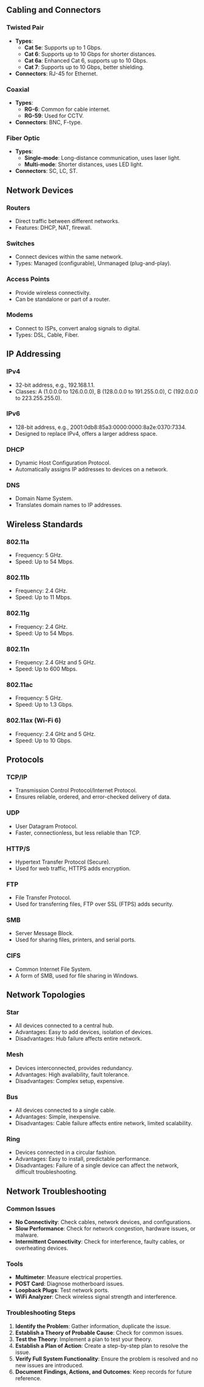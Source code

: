 
## Cabling and Connectors

### Twisted Pair
- **Types**:
  - **Cat 5e**: Supports up to 1 Gbps.
  - **Cat 6**: Supports up to 10 Gbps for shorter distances.
  - **Cat 6a**: Enhanced Cat 6, supports up to 10 Gbps.
  - **Cat 7**: Supports up to 10 Gbps, better shielding.
- **Connectors**: RJ-45 for Ethernet.

### Coaxial
- **Types**:
  - **RG-6**: Common for cable internet.
  - **RG-59**: Used for CCTV.
- **Connectors**: BNC, F-type.

### Fiber Optic
- **Types**:
  - **Single-mode**: Long-distance communication, uses laser light.
  - **Multi-mode**: Shorter distances, uses LED light.
- **Connectors**: SC, LC, ST.

## Network Devices

### Routers
- Direct traffic between different networks.
- Features: DHCP, NAT, firewall.

### Switches
- Connect devices within the same network.
- Types: Managed (configurable), Unmanaged (plug-and-play).

### Access Points
- Provide wireless connectivity.
- Can be standalone or part of a router.

### Modems
- Connect to ISPs, convert analog signals to digital.
- Types: DSL, Cable, Fiber.

## IP Addressing

### IPv4
- 32-bit address, e.g., 192.168.1.1.
- Classes: A (1.0.0.0 to 126.0.0.0), B (128.0.0.0 to 191.255.0.0), C (192.0.0.0 to 223.255.255.0).

### IPv6
- 128-bit address, e.g., 2001:0db8:85a3:0000:0000:8a2e:0370:7334.
- Designed to replace IPv4, offers a larger address space.

### DHCP
- Dynamic Host Configuration Protocol.
- Automatically assigns IP addresses to devices on a network.

### DNS
- Domain Name System.
- Translates domain names to IP addresses.

## Wireless Standards

### 802.11a
- Frequency: 5 GHz.
- Speed: Up to 54 Mbps.

### 802.11b
- Frequency: 2.4 GHz.
- Speed: Up to 11 Mbps.

### 802.11g
- Frequency: 2.4 GHz.
- Speed: Up to 54 Mbps.

### 802.11n
- Frequency: 2.4 GHz and 5 GHz.
- Speed: Up to 600 Mbps.

### 802.11ac
- Frequency: 5 GHz.
- Speed: Up to 1.3 Gbps.

### 802.11ax (Wi-Fi 6)
- Frequency: 2.4 GHz and 5 GHz.
- Speed: Up to 10 Gbps.

## Protocols

### TCP/IP
- Transmission Control Protocol/Internet Protocol.
- Ensures reliable, ordered, and error-checked delivery of data.

### UDP
- User Datagram Protocol.
- Faster, connectionless, but less reliable than TCP.

### HTTP/S
- Hypertext Transfer Protocol (Secure).
- Used for web traffic, HTTPS adds encryption.

### FTP
- File Transfer Protocol.
- Used for transferring files, FTP over SSL (FTPS) adds security.

### SMB
- Server Message Block.
- Used for sharing files, printers, and serial ports.

### CIFS
- Common Internet File System.
- A form of SMB, used for file sharing in Windows.

## Network Topologies

### Star
- All devices connected to a central hub.
- Advantages: Easy to add devices, isolation of devices.
- Disadvantages: Hub failure affects entire network.

### Mesh
- Devices interconnected, provides redundancy.
- Advantages: High availability, fault tolerance.
- Disadvantages: Complex setup, expensive.

### Bus
- All devices connected to a single cable.
- Advantages: Simple, inexpensive.
- Disadvantages: Cable failure affects entire network, limited scalability.

### Ring
- Devices connected in a circular fashion.
- Advantages: Easy to install, predictable performance.
- Disadvantages: Failure of a single device can affect the network, difficult troubleshooting.

## Network Troubleshooting

### Common Issues
- **No Connectivity**: Check cables, network devices, and configurations.
- **Slow Performance**: Check for network congestion, hardware issues, or malware.
- **Intermittent Connectivity**: Check for interference, faulty cables, or overheating devices.

### Tools
- **Multimeter**: Measure electrical properties.
- **POST Card**: Diagnose motherboard issues.
- **Loopback Plugs**: Test network ports.
- **WiFi Analyzer**: Check wireless signal strength and interference.

### Troubleshooting Steps
1. **Identify the Problem**: Gather information, duplicate the issue.
2. **Establish a Theory of Probable Cause**: Check for common issues.
3. **Test the Theory**: Implement a plan to test your theory.
4. **Establish a Plan of Action**: Create a step-by-step plan to resolve the issue.
5. **Verify Full System Functionality**: Ensure the problem is resolved and no new issues are introduced.
6. **Document Findings, Actions, and Outcomes**: Keep records for future reference.
